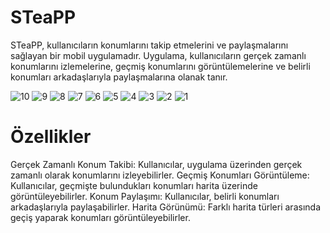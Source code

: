# STeaPP
 STeaPP, kullanıcıların konumlarını takip etmelerini ve paylaşmalarını sağlayan bir mobil uygulamadır. Uygulama, kullanıcıların gerçek zamanlı konumlarını izlemelerine, geçmiş konumlarını görüntülemelerine ve belirli konumları arkadaşlarıyla paylaşmalarına olanak tanır.
 
![10](https://github.com/user-attachments/assets/6b9965c3-5151-4029-a744-e104fd659e84)
![9](https://github.com/user-attachments/assets/08d30ae8-cfdc-4156-9bd0-bead80b8aad3)
![8](https://github.com/user-attachments/assets/747bed0a-ff31-44b1-a233-e7372f58dd84)
![7](https://github.com/user-attachments/assets/291920ee-7bbb-4188-adb1-aab5552f3b1f)
![6](https://github.com/user-attachments/assets/6ff5229c-bd8a-460a-9dbe-b881c55133d9)
![5](https://github.com/user-attachments/assets/3c9ab255-9bb6-4955-a1b2-de3f2727a75d)
![4](https://github.com/user-attachments/assets/c3d1f823-5e4d-4d95-97b3-8498baa0370b)
![3](https://github.com/user-attachments/assets/69407666-cc72-4530-aa69-a115b605c925)
![2](https://github.com/user-attachments/assets/21418a4c-0597-4add-8f9e-e65e1da95629)
![1](https://github.com/user-attachments/assets/303d8c14-db59-4e75-9cfe-56478fdbfe12)


 # Özellikler
 Gerçek Zamanlı Konum Takibi: Kullanıcılar, uygulama üzerinden gerçek zamanlı olarak konumlarını izleyebilirler.
 Geçmiş Konumları Görüntüleme: Kullanıcılar, geçmişte bulundukları konumları harita üzerinde görüntüleyebilirler.
 Konum Paylaşımı: Kullanıcılar, belirli konumları arkadaşlarıyla paylaşabilirler.
 Harita Görünümü: Farklı harita türleri arasında geçiş yaparak konumları görüntüleyebilirler.
 
